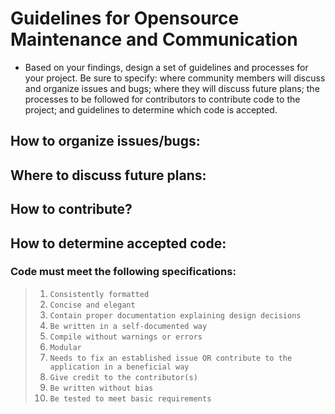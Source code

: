 # Guidelines for Opensource Maintenance and Communication

* Based on your findings, design a set of guidelines and processes for your project. Be sure to specify: where community members will discuss and organize issues and bugs; where they will discuss future plans; the processes to be followed for contributors to contribute code to the project; and guidelines to determine which code is accepted.

## How to organize issues/bugs: 


## Where to discuss future plans: 


## How to contribute? 


## How to determine accepted code: 
### Code must meet the following specifications:
> 1. `Consistently formatted`
> 2. `Concise and elegant`
> 3. `Contain proper documentation explaining design decisions`
> 4. `Be written in a self-documented way`
> 5. `Compile without warnings or errors`
> 6. `Modular`
> 7. `Needs to fix an established issue OR contribute to the application in a beneficial way`
> 8. `Give credit to the contributor(s)`
> 9. `Be written without bias`
> 10. `Be tested to meet basic requirements`